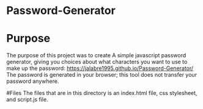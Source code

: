 # Password-Generator

# Purpose
The purpose of this project was to create A simple javascript password generator, giving you choices about what characters you want to use to make up the password: https://jalabre1995.github.io/Password-Generator/ The password is generated in your browser; this tool does not transfer your password anywhere.

#Files
The files that are in this directory is an index.html file, css stylesheet, and script.js file.

